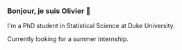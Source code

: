 ### Bonjour, je suis Olivier 👋

I'm a PhD student in Statistical Science at Duke University.

Currently looking for a summer internship.
